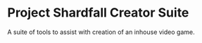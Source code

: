 # Project Shardfall Creator Suite
 A suite of tools to assist with creation of an inhouse video game.
